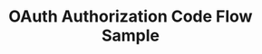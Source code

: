 ---
title: OAuth Authorization Code Flow Sample
excerpt: Code sample demonstrating the use of OpenID Connect with Okta and the <i>Microsoft.<wbr>Owin.<wbr>Security.OpenIdConnect</i> library
github_url: https://github.com/oktadeveloper/okta-oauth-aspnet-codeflow
---